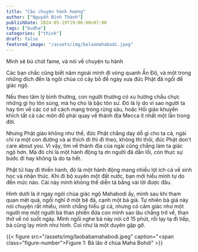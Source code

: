 ```yaml
---
title: "Câu chuyện hành hương"
author: ["Nguyễn Bình Thành"]
publishDate: 2024-05-19T19:06:00+07:00
tags: ["budha"]
categories: ["think"]
draft: false
featured_image: "/assets/img/balaomahabodi.jpeg"
---
```


Mình sẽ bú chút fame, và nói về chuyện tu hành

Các bạn chắc cũng biết năm ngoái mình đi vòng quanh Ấn Độ, và một trong những đích đến là ngôi chùa có cây bồ đề ngày xưa đức Phật đã ngồi để giác ngộ.

Nếu theo tâm lý bình thường, con người thường có xu hướng chầu chực những gì họ tôn sùng, mà họ cho là bậc tôn sư. Đó là lý do vì sao người ta hay tìm về các cơ sở cách mạng trong rừng sâu, hoặc Hồi giáo khuyến khích tất cả các môn đồ phải quay về thánh địa Mecca ít nhất một lần trong đời.

Nhưng Phật giáo không như thế, đức Phật chẳng dạy dỗ gì cho ta cả, ngài chỉ ra một con đường và ai thích đi thì đi theo, không thì thôi, đức Phật don't care about you. Vì vậy, tìm về thánh địa của ngài cũng chẳng làm ta giác ngộ hơn. Mà đó chỉ là một hành động tạ ơn người đã dẫn lối, còn thực sự bước đi hay không là do ta hết.

Phật tử hay đi thiền hành, đó là một hành động mang nhiều lợi ích cả về sinh học và nhận thức. Khi đi bộ xuyên một đất nước, bạn mới hiểu mình tự do đến mức nào. Cái này mình không thể diễn tả bằng vài lời được đâu.

Hình dưới là ở ngay ngôi chùa giác ngộ Mahabodi ấy, mình sau khi tham quan mệt quá, ngồi nghỉ ở một bệ đá, cạnh một bà già. Tự nhiên bà già này nói chuyện rất nhiều, mình chẳng hiểu gì cả, nhưng có cảm giác như một người mẹ một người bà than phiền đứa con mình sao lâu chẳng trở về, than thở về nó suốt ngày. Mình ngồi nghe bà này nói cỡ 15 phút, rồi lạy tạ đi tiếp, bà cũng lạy mình như hình. Coi như là một duyên gặp gỡ.

<a id="figure--fig:laobabamahabodi"></a>

{{< figure src="/assets/img/laobabamahabodi.jpeg" caption="<span class=\"figure-number\">Figure 1: </span>Bà lão ở chùa Maha Bohdi" >}}
